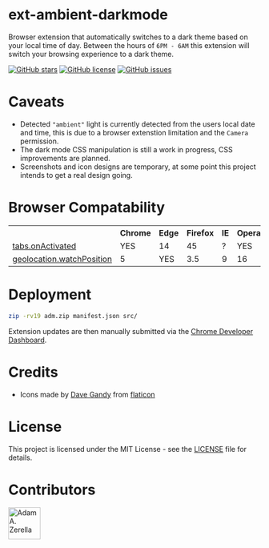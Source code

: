 # ext-ambient-darkmode

Browser extension that automatically switches to a dark theme based on your local time of day. Between the hours of `6PM - 6AM` this extension will switch your browsing experience to a dark theme.

[![GitHub stars](https://img.shields.io/github/stars/adamzerella/ext-ambient-darkmode.svg)](https://github.com/adamzerella/ext-ambient-darkmode/stargazers)
[![GitHub license](https://img.shields.io/github/license/adamzerella/ext-ambient-darkmode.svg)](https://github.com/adamzerella/ext-ambient-darkmode/blob/master/LICENSE)
[![GitHub issues](https://img.shields.io/github/issues/adamzerella/ext-ambient-darkmode.svg)](https://github.com/adamzerella/ext-ambient-darkmode/issues)

# Caveats
- Detected `"ambient"` light is currently detected from the users local date and time, this is due to a browser extenstion limitation and the `Camera` permission.
- The dark mode CSS manipulation is still a work in progress, CSS improvements are planned.
- Screenshots and icon designs are temporary, at some point this project intends to get a real design going.

# Browser Compatability
<table>
    <th></th><th>Chrome</th><th>Edge</th><th>Firefox</th><th>IE</th><th>Opera</th><th>Safari</th>
    <tr>
        <td><a href="https://developer.mozilla.org/en-US/docs/Mozilla/Add-ons/WebExtensions/API/tabs/onActivated">tabs.onActivated</a></td>
        <td>YES</td>
        <td>14</td>
        <td>45</td>
        <td>?</td>
        <td>YES</td>
        <td>?</td>
    </tr>
    <tr>
        <td><a href="https://developer.mozilla.org/docs/Web/API/Geolocation/watchPosition">geolocation.watchPosition</a></td>
        <td>5</td>
        <td>YES</td>
        <td>3.5</td>
        <td>9</td>
        <td>16</td>
        <td>YES</td>
    </tr>
</table>

# Deployment
```bash
zip -rv19 adm.zip manifest.json src/
```
Extension updates are then manually submitted via the [Chrome Developer Dashboard](https://chrome.google.com/webstore/devconsole).

# Credits
- Icons made by [Dave Gandy](https://www.flaticon.com/authors/dave-gandy) from [flaticon](https://www.flaticon.com/)

# License

This project is licensed under the MIT License - see the [LICENSE](https://raw.githubusercontent.com/adamzerella/ext-ambient-darkmode/master/LICENSE) file for details.

# Contributors

<div style="display:inline;">
  <img width="64" height="64" href="https://github.com/adamzerella" src="https://avatars0.githubusercontent.com/u/1501560?s=460&v=4" alt="Adam A. Zerella"/>
</div>
